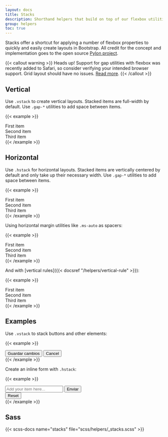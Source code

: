 ```yaml
---
layout: docs
title: Stacks
description: Shorthand helpers that build on top of our flexbox utilities to make component layout faster and easier than ever.
group: helpers
toc: true
---
```


Stacks offer a shortcut for applying a number of flexbox properties to quickly and easily create layouts in Bootstrap. All credit for the concept and implementation goes to the open source [Pylon project](https://almonk.github.io/pylon/).

{{< callout warning >}}
Heads up! Support for gap utilities with flexbox was recently added to Safari, so consider verifying your intended browser support. Grid layout should have no issues. [Read more](https://caniuse.com/flexbox-gap).
{{< /callout >}}

## Vertical

Use `.vstack` to create vertical layouts. Stacked items are full-width by default. Use `.gap-*` utilities to add space between items.

{{< example >}}
<div class="vstack gap-3">
  <div class="bg-light border">First item</div>
  <div class="bg-light border">Second item</div>
  <div class="bg-light border">Third item</div>
</div>
{{< /example >}}

## Horizontal

Use `.hstack` for horizontal layouts. Stacked items are vertically centered by default and only take up their necessary width. Use `.gap-*` utilities to add space between items.

{{< example >}}
<div class="hstack gap-3">
  <div class="bg-light border">First item</div>
  <div class="bg-light border">Second item</div>
  <div class="bg-light border">Third item</div>
</div>
{{< /example >}}

Using horizontal margin utilities like `.ms-auto` as spacers:

{{< example >}}
<div class="hstack gap-3">
  <div class="bg-light border">First item</div>
  <div class="bg-light border ms-auto">Second item</div>
  <div class="bg-light border">Third item</div>
</div>
{{< /example >}}

And with [vertical rules]({{< docsref "/helpers/vertical-rule" >}}):

{{< example >}}
<div class="hstack gap-3">
  <div class="bg-light border">First item</div>
  <div class="bg-light border ms-auto">Second item</div>
  <div class="vr"></div>
  <div class="bg-light border">Third item</div>
</div>
{{< /example >}}

## Examples

Use `.vstack` to stack buttons and other elements:

{{< example >}}
<div class="vstack gap-2 col-md-5 mx-auto">
  <button type="button" class="btn btn-secondary">Guardar cambios</button>
  <button type="button" class="btn btn-outline-secondary">Cancel</button>
</div>
{{< /example >}}

Create an inline form with `.hstack`:

{{< example >}}
<div class="hstack gap-3">
  <input class="form-control me-auto" type="text" placeholder="Add your item here..." aria-label="Add your item here...">
  <button type="button" class="btn btn-secondary">Enviar</button>
  <div class="vr"></div>
  <button type="button" class="btn btn-outline-danger">Reset</button>
</div>
{{< /example >}}

## Sass

{{< scss-docs name="stacks" file="scss/helpers/_stacks.scss" >}}
